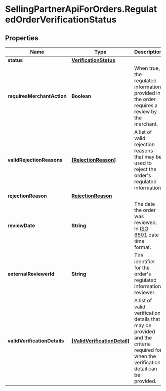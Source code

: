 # SellingPartnerApiForOrders.RegulatedOrderVerificationStatus

## Properties

Name | Type | Description | Notes
------------ | ------------- | ------------- | -------------
**status** | [**VerificationStatus**](VerificationStatus.md) |  | 
**requiresMerchantAction** | **Boolean** | When true, the regulated information provided in the order requires a review by the merchant. | 
**validRejectionReasons** | [**[RejectionReason]**](RejectionReason.md) | A list of valid rejection reasons that may be used to reject the order&#39;s regulated information. | 
**rejectionReason** | [**RejectionReason**](RejectionReason.md) |  | [optional] 
**reviewDate** | **String** | The date the order was reviewed. In [ISO 8601](https://developer-docs.amazon.com/sp-api/docs/iso-8601) date time format. | [optional] 
**externalReviewerId** | **String** | The identifier for the order&#39;s regulated information reviewer. | [optional] 
**validVerificationDetails** | [**[ValidVerificationDetail]**](ValidVerificationDetail.md) | A list of valid verification details that may be provided and the criteria required for when the verification detail can be provided. | [optional] 


